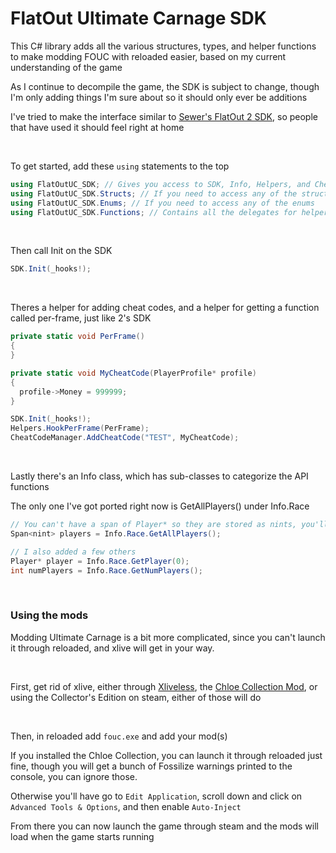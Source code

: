 # FlatOut Ultimate Carnage SDK

This C# library adds all the various structures, types, and helper functions to make modding FOUC with reloaded easier, based on my current understanding of the game

As I continue to decompile the game, the SDK is subject to change, though I'm only adding things I'm sure about so it should only ever be additions

I've tried to make the interface similar to [Sewer's FlatOut 2 SDK](https://github.com/Sewer56/FlatOut2.SDK), so people that have used it should feel right at home

<br>

To get started, add these `using` statements to the top
```c#
using FlatOutUC_SDK; // Gives you access to SDK, Info, Helpers, and CheatCodeManager
using FlatOutUC_SDK.Structs; // If you need to access any of the structs
using FlatOutUC_SDK.Enums; // If you need to access any of the enums
using FlatOutUC_SDK.Functions; // Contains all the delegates for helpers, it's unlikely you'll need this but it's there
```

<br>

Then call Init on the SDK
```c#
SDK.Init(_hooks!);
```

<br>

Theres a helper for adding cheat codes, and a helper for getting a function called per-frame, just like 2's SDK
```c#
private static void PerFrame()
{
}

private static void MyCheatCode(PlayerProfile* profile)
{
  profile->Money = 999999;
}

SDK.Init(_hooks!);
Helpers.HookPerFrame(PerFrame);
CheatCodeManager.AddCheatCode("TEST", MyCheatCode);
```

<br>

Lastly there's an Info class, which has sub-classes to categorize the API functions

The only one I've got ported right now is GetAllPlayers() under Info.Race
```c#
// You can't have a span of Player* so they are stored as nints, you'll have to cast them
Span<nint> players = Info.Race.GetAllPlayers();

// I also added a few others
Player* player = Info.Race.GetPlayer(0);
int numPlayers = Info.Race.GetNumPlayers();
```

<br>

### Using the mods

Modding Ultimate Carnage is a bit more complicated, since you can't launch it through reloaded, and xlive will get in your way.

<br>

First, get rid of xlive, either through [Xliveless](https://community.pcgamingwiki.com/files/file/576-xliveless/), the [Chloe Collection Mod](https://gaycoderprincess.github.io/project/chloe-collection), or using the Collector's Edition on steam, either of those will do

<br>

Then, in reloaded add `fouc.exe` and add your mod(s)

If you installed the Chloe Collection, you can launch it through reloaded just fine, though you will get a bunch of Fossilize warnings printed to the console, you can ignore those.

Otherwise you'll have go to `Edit Application`, scroll down and click on `Advanced Tools & Options`, and then enable `Auto-Inject`

From there you can now launch the game through steam and the mods will load when the game starts running
